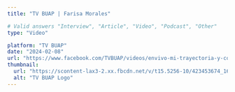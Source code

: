 ```yaml
---
title: "TV BUAP | Farisa Morales"

# Valid answers "Interview", "Article", "Video", "Podcast", "Other"
type: "Video"

platform: "TV BUAP"
date: "2024-02-08"
url: "https://www.facebook.com/TVBUAP/videos/envivo-mi-trayectoria-y-contribuciones-una-latina-en-astrofísica-dra-farisa-mora/291735610251193"
thumbnail:
  url: "https://scontent-lax3-2.xx.fbcdn.net/v/t15.5256-10/423453674_1656725655133951_5374544754802863981_n.jpg?stp=dst-jpg_s960x960_tt6&_nc_cat=101&ccb=1-7&_nc_sid=50ce42&_nc_ohc=i3CgksS-xeoQ7kNvwGPQgUd&_nc_oc=AdnUXamSANcsLnCT3zeVRnSLx1-DApcxEfc_WSWh4Nq82JHhKA6RCRcdIboCXtBHSJU&_nc_zt=23&_nc_ht=scontent-lax3-2.xx&_nc_gid=S-fUTlOtGCL4VB4rNcpnCA&oh=00_AfQPyG33A2TzKdvhh22I0nMbB3wH3rytRenylGqoQHCiDQ&oe=688729F8"
  alt: "TV BUAP Logo"
---
```

